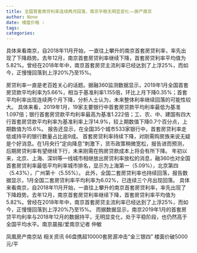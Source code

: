 ```yaml
---
title: 全国首套房贷利率连续两月回落，南京平稳无明显变化——房产南京
author: None
date: 楼盘价格 : 
tags: 
categories: 
---
```

具体来看南京，自2018年11月开始，一直往上攀升的南京首套房贷利率，率先出现了下降趋势。去年12月，南京首套房贷利率继续下降，首套房贷利率平均值为5.82%。曾经在2018年年中，南京首套房贷主流利率已经达到了上浮25%，而如今，正慢慢回落到上浮20%乃至15%。
<!-- more -->
房贷利率一直是老百姓关心的话题。据融360监测数据显示，2019年1月全国首套房贷款平均利率为5.66%，相当于基准利率1.155倍，环比上月下降0.35%；首套平均利率出现连续两个月下降，分析人士认为，未来整体利率继续回落的可能性较大。
具体来看，2019年1月，19家主要银行中首套房贷款平均利率最低为基准1.097倍；银行首套房贷款平均利率最高为基准1.222倍；工、农、中、建国有四大行首套房贷款平均利率为基准利率上浮14.9%，较上期数值下降0.7个百分点，上期数值为15.6%。
报告还显示，在全国35个城市533家银行中，首套房贷利率走低或持平的银行数量占比逾9成。
首套房贷利率持续下降，对刚需购房族来说无疑是个好消息。在1月央行“定向降息”刺激下，货币政策稍微宽松，报告进而预测，后期房贷利率有望继续下行，未来刚需在购房贷款成本上将会有所下降。
年初以来，北京、上海、深圳等一线城市相继放出房贷利率放松的消息，融360也对全国首套房贷利率最低平均利率城市排名，显示为上海第一（5.09%），北京第四（5.43%），广州第十（5.55%）。
此外，全国二套房贷利率也持续回落，报告数据显示，1月全国二套房贷利率平均利率为6.02%，已连续三个月出现回落。
具体来看南京，自2018年11月开始，一直往上攀升的南京首套房贷利率，率先出现了下降趋势。去年12月，南京首套房贷利率继续下降，首套房贷利率平均值为5.82%。曾经在2018年年中，南京首套房贷主流利率已经达到了上浮25%，而如今，正慢慢回落到上浮20%乃至15%。
而据数据显示，南京2019年1月的首套房贷平均利率与2018年12月的数据持平，无明显变化，处于平稳阶段，也仍然高于全国平均水平。南京晨报/爱南京记者 仲敏
                        
                        
                        
                        
                                        
                    
                    
                
                    
                    
                    
                
                    
                
凤凰房产南京站
相关资讯
66盘携超10000套房源冲击“金三银四”
楼面价破5000元/平
	                        
	                    
	                        
	                    
